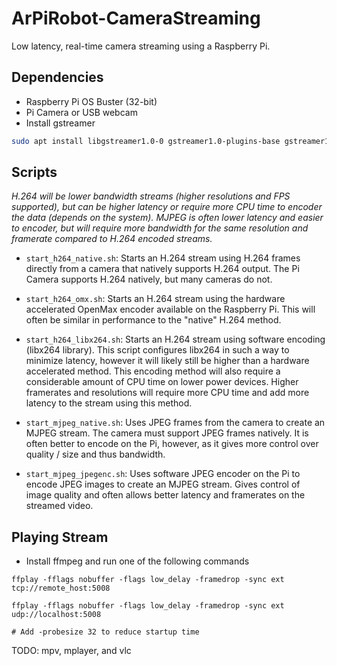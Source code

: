 # ArPiRobot-CameraStreaming

Low latency, real-time camera streaming using a Raspberry Pi.

## Dependencies

- Raspberry Pi OS Buster (32-bit)
- Pi Camera or USB webcam
- Install gstreamer

```sh
sudo apt install libgstreamer1.0-0 gstreamer1.0-plugins-base gstreamer1.0-plugins-good gstreamer1.0-plugins-bad gstreamer1.0-plugins-ugly gstreamer1.0-libav gstreamer1.0-doc gstreamer1.0-tools gstreamer1.0-x gstreamer1.0-alsa gstreamer1.0-gl gstreamer1.0-omx-rpi-config gstreamer1.0-omx-rpi gstreamer1.0-omx
```


## Scripts

*H.264 will be lower bandwidth streams (higher resolutions and FPS supported), but can be higher latency or require more CPU time to encoder the data (depends on the system). MJPEG is often lower latency and easier to encoder, but will require more bandwidth for the same resolution and framerate compared to H.264 encoded streams.*

- `start_h264_native.sh`: Starts an H.264 stream using H.264 frames directly from a camera that natively supports H.264 output. The Pi Camera supports H.264 natively, but many cameras do not.
- `start_h264_omx.sh`: Starts an H.264 stream using the hardware accelerated OpenMax encoder available on the Raspberry Pi. This will often be similar in performance to the "native" H.264 method.
- `start_h264_libx264.sh`: Starts an H.264 stream using software encoding (libx264 library). This script configures libx264 in such a way to minimize latency, however it will likely still be higher than a hardware accelerated method. This encoding method will also require a considerable amount of CPU time on lower power devices. Higher framerates and resolutions will require more CPU time and add more latency to the stream using this method.

- `start_mjpeg_native.sh`: Uses JPEG frames from the camera to create an MJPEG stream. The camera must support JPEG frames natively. It is often better to encode on the Pi, however, as it gives more control over quality / size and thus bandwidth.
- `start_mjpeg_jpegenc.sh`: Uses software JPEG encoder on the Pi to encode JPEG images to create an MJPEG stream. Gives control of image quality and often allows better latency and framerates on the streamed video.


## Playing Stream

- Install ffmpeg and run one of the following commands

```
ffplay -fflags nobuffer -flags low_delay -framedrop -sync ext tcp://remote_host:5008

ffplay -fflags nobuffer -flags low_delay -framedrop -sync ext udp://localhost:5008

# Add -probesize 32 to reduce startup time
```

TODO: mpv, mplayer, and vlc

